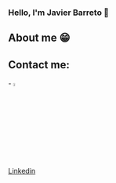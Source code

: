 ### Hello, I'm Javier Barreto 👋

<h2>About me 😁</h2>

<html>
  <head>
    <link href="./styles/README-styles.css" rel="stylesheet" type="text/css">
  </head>
  <body>
    <h2>Contact me:</h2>
    <div class="div">
      - <img src="https://play-lh.googleusercontent.com/kMofEFLjobZy_bCuaiDogzBcUT-dz3BBbOrIEjJ-hqOabjK8ieuevGe6wlTD15QzOqw" width="4%" height="4%"> 
      <p><a href="https://www.linkedin.com/in/javier-barreto-231564227/">Linkedin</a></p>
    </div>
  </body>
</html>

<!--
**Javier-Barreto/Javier-Barreto** is a ✨ _special_ ✨ repository because its `README.md` (this file) appears on your GitHub profile.

Here are some ideas to get you started:

- 🔭 I’m currently working on ...
- 🌱 I’m currently learning ...
- 👯 I’m looking to collaborate on ...
- 🤔 I’m looking for help with ...
- 💬 Ask me about ...
- 📫 How to reach me: ...
- 😄 Pronouns: ...
- ⚡ Fun fact: ...
-->
